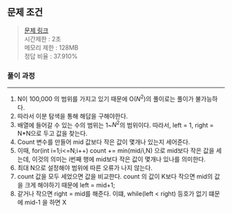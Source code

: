 ## 문제 조건
> <a href = "https://www.acmicpc.net/problem/1300"> 문제 링크 </a>  
> 시간제한 : 2초  
> 메모리 제한 : 128MB  
> 정답 비율 : 37.910%

### 풀이 과정
---
1. N이 100,000 의 범위를 가지고 있기 때문에 O($N^2$)의 풀이로는 풀이가 불가능하다.
2. 따라서 이분 탐색을 통해 해답을 구해야한다.
3. 배열에 들어갈 수 있는 수의 범위는 1~$N^2$의 범위이다. 따라서, left = 1, right = N*N으로 두고 값을 찾는다.
4. Count 변수를 만들어 mid 값보다 작은 값이 몇개나 있는지 세어준다.
5. 이때, for(int i=1;i<=N;i++) count += min(mid/i,N) 으로 mid보다 작은 값을 세는데, 이것의 의미는 i번째 행에 mid보다 작은 값이 몇개나 있나를 의미한다.
6. 최대 N으로 설정해야 범위에 따른 오류가 나지 않는다.
7. count 값을 모두 세었으면 값을 비교한다. count 의 값이 K보다 작으면 mid의 값을 크게 해야하기 때문에 left = mid+1;
8. 같거나 작으면 right = mid를 해준다. 이떄, while(left < right) 등호가 없기 떄문에 mid-1 을 하면 X



